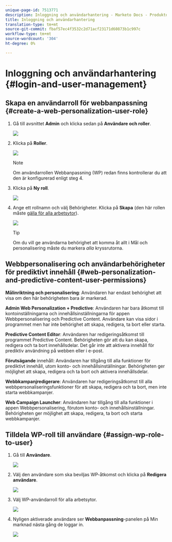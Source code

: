 ```yaml
---
unique-page-id: 7513771
description: Inloggning och användarhantering - Marketo Docs - Produktdokumentation
title: Inloggning och användarhantering
translation-type: tm+mt
source-git-commit: fbaf57ec4f3532c2d71acf23171d60873b1c997c
workflow-type: tm+mt
source-wordcount: '304'
ht-degree: 0%

---
```



# Inloggning och användarhantering {#login-and-user-management}

## Skapa en användarroll för webbanpassning {#create-a-web-personalization-user-role}

1. Gå till avsnittet **Admin** och klicka sedan på **Användare och roller**.

   ![](assets/image2015-4-28-19-3a50-3a49.png)

1. Klicka på **Roller**.

   ![](assets/image2015-4-28-19-3a57-3a58.png)

   >[!NOTE]
   >
   >Om användarrollen Webbanpassning (WP) redan finns kontrollerar du att den är konfigurerad enligt steg 4.

1. Klicka på **Ny roll**.

   ![](assets/three-1.png)

1. Ange ett rollnamn och välj Behörigheter. Klicka på **Skapa** (den här rollen måste [gälla för alla arbetsytor](/help/marketo/product-docs/administration/users-and-roles/managing-marketo-users.md)).

   ![](assets/four.png)

   >[!TIP]
   >
   >Om du vill ge användarna behörighet att komma åt allt i Mål och personalisering måste du markera _alla_ kryssrutorna.

## Webbpersonalisering och användarbehörigheter för prediktivt innehåll {#web-personalization-and-predictive-content-user-permissions}

**Målinriktning och personalisering**: Användaren har endast behörighet att visa om den här behörigheten bara är markerad.

**Admin Web Personalization + Predictive**: Användaren har bara åtkomst till kontoinställningarna och innehållsinställningarna för appen Webbpersonalisering och Predictive Content. Användare kan visa sidor i programmet men har inte behörighet att skapa, redigera, ta bort eller starta.

**Predictive Content Editor**: Användaren har redigeringsåtkomst till programmet Predictive Content. Behörigheten gör att du kan skapa, redigera och ta bort innehållsdelar. Det går inte att aktivera innehåll för prediktiv användning på webben eller i e-post.

**Förutsägande** innehåll: Användaren har tillgång till alla funktioner för prediktivt innehåll, utom konto- och innehållsinställningar. Behörigheten ger möjlighet att skapa, redigera och ta bort och aktivera innehållsdelar.

**Webbkampanjredigerare**: Användaren har redigeringsåtkomst till alla webbpersonaliseringsfunktioner för att skapa, redigera och ta bort, men inte starta webbkampanjer.

**Web Campaign Launcher**: Användaren har tillgång till alla funktioner i appen Webbpersonalisering, förutom konto- och innehållsinställningar. Behörigheten ger möjlighet att skapa, redigera, ta bort och starta webbkampanjer.

## Tilldela WP-roll till användare {#assign-wp-role-to-user}

1. Gå till **Användare**.

   ![](assets/image2015-4-29-11-3a31-3a3.png)

1. Välj den användare som ska beviljas WP-åtkomst och klicka på **Redigera användare**.

   ![](assets/image2015-4-29-11-3a38-3a46.png)

1. Välj WP-användarroll för alla arbetsytor.

   ![](assets/seven.png)

1. Nyligen aktiverade användare ser **Webbanpassning**-panelen på Min marknad nästa gång de loggar in.

   ![](assets/eight.png)
